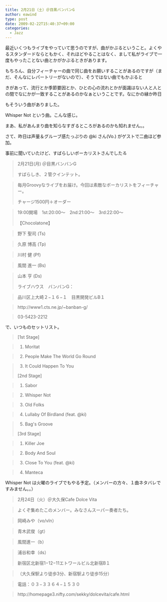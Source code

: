 ```yaml
---
title: 2月21日（土）＠目黒バンバンG
author: eawind
type: post
date: 2009-02-22T15:40:37+09:00
categories:
  - Jazz
---
```

最近いくつもライブをやっていて思うのですが、曲がかぶるということ。よくやるスタンダードならともかく、それほどやることはなく、まして私がライブで一度もやったことない曲とかがかぶるときがあります。

もちろん、自分フィーチャーの曲で同じ曲をお願いすることがあるのですが（まだ、そんなにレパートリーがないので）、そうではない曲でもかぶると

きがあって、流行とか季節要因とか、ひとの心の流れとかが面識はない人と人との間でなにかが一致することがあるのかなぁということです。なにかの縁か昨日

もそういう曲がありました。

Whisper Not という曲。こんな感じ。




まあ、私があんまり曲を知らなすぎるところがあるのかも知れません。。

さて、昨日は声量＆グルーブ感たっぷりの @ki さん(Vo.) がゲストで二曲ほど参加。


事前に聞いていたけど、すばらしいボーカリストさんでした<img src="http://img.mixi.jp/img/emoji/72.gif" alt="るんるん" class="emoji" border="0" width="16" height="16" />

> 2月21日(月) ＠目黒バンバンG
>
> すばらしき、２管クインテット。

>   
> 毎月Groovyなライブをお届け。今回は素敵なボーカリストをフィーチャー。
>
> チャージ1500円＋オーダー

>   
> 19:00開場　1st:20:00〜　2nd:21:00〜　3rd:22:00〜
>
> 【Chocolatone】

>   
> 野下 聖司 (Ts)

>   
> 久原 博高 (Tp)

>   
> 川村 健 (Pf)

>   
> 風間 進一 (Bs)

>   
> 山本 亨 (Ds)
>
> ライブハウス　バンバンG：

>   
> 品川区上大崎２−１６−１　目黒開発ビルB１

>   
> http://<wbr>www1.c<wbr>ts.ne.<wbr>jp/~ba<wbr>nban-g<wbr>/

>   
> 03-5423-2212

で、いつものセットリスト。

> [1st Stage]

>   
> 1. Moritat

>   
> 2. People Make The World Go Round

>   
> 3. It Could Happen To You
>
> [2nd Stage]

>   
> 1. Sabor

>   
> 2. Whisper Not

>   
> 3. Old Folks

>   
> 4. Lullaby Of Birdland (feat. @ki)

>   
> 5. Bag's Groove
>
> [3rd Stage]

>   
> 1. Killer Joe

>   
> 2. Body And Soul

>   
> 3. Close To You (feat. @ki)

>   
> 4. Manteca

Whisper Not は火曜のライブでもやる予定。（メンバーの方々、１曲ネタバレですみません。。）

> 2月24日（火）＠大久保Cafe Dolce Vita

>   
> よくぞ集めたこのメンバー。みなさんスーパー奏者たち。

>   
> 岡崎みや（vo/vln）

>   
> 青木武俊（gt）

>   
> 風間進一（b）

>   
> 浦谷和幸（ds）
>
> 新宿区北新宿1−12−11エトワールビル北新宿B１

>   
> （大久保駅より徒歩3分、新宿駅より徒歩15分）

>   
> 電話：０３−３３６４−１５３０

>   
> http://<wbr>homepa<wbr>ge3.ni<wbr>fty.co<wbr>m/sekk<wbr>y/dolc<wbr>evita/<wbr>cafe.h<wbr>tml
